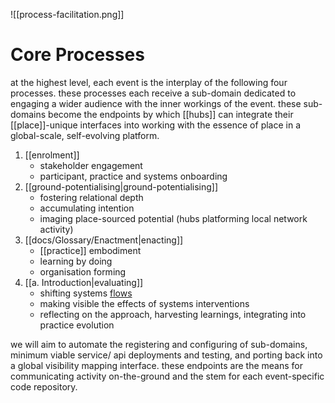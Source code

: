 ![[process-facilitation.png]]

# Core Processes
at the highest level, each event is the interplay of the following four processes. these processes each receive a sub-domain dedicated to engaging a wider audience with the inner workings of the event. these sub-domains become the endpoints by which [[hubs]] can integrate their [[place]]-unique interfaces into working with the essence of place in a global-scale, self-evolving platform.

1. [[enrolment]] 
	- stakeholder engagement
	- participant, practice and systems onboarding
2. [[ground-potentialising|ground-potentialising]] 
	- fostering relational depth
	- accumulating intention
	- imaging place-sourced potential (hubs platforming local network activity)
3. [[docs/Glossary/Enactment|enacting]] 
	- [[practice]] embodiment
	- learning by doing
	- organisation forming
4. [[a. Introduction|evaluating]]
	- shifting systems [flows](https://metacurrency.org/faq/#qaef-1035)
	- making visible the effects of systems interventions 
	- reflecting on the approach, harvesting learnings, integrating into practice evolution

we will aim to automate the registering and configuring of sub-domains, minimum viable service/ api deployments and testing, and porting back into a global visibility mapping interface. these endpoints are the means for communicating activity on-the-ground and the stem for each event-specific code repository.